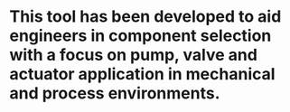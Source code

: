 # This tool has been developed to aid engineers in component selection with a focus on pump, valve and actuator application in mechanical and process environments. 
